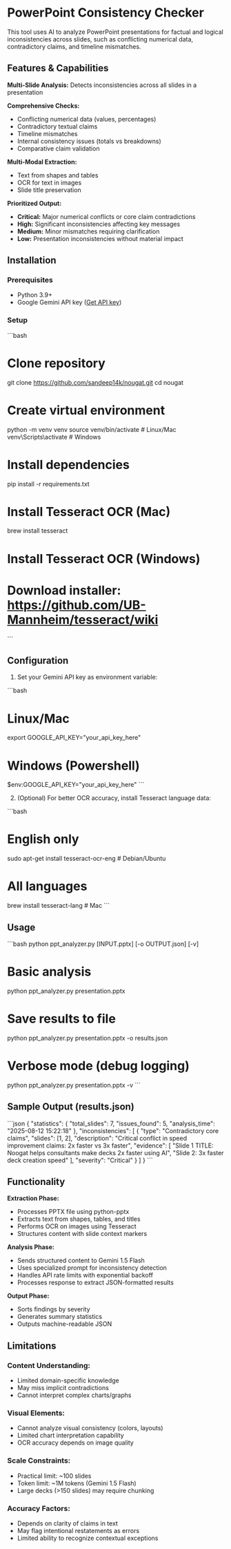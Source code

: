 # PowerPoint Consistency Checker

This tool uses AI to analyze PowerPoint presentations for factual and logical inconsistencies across slides, such as conflicting numerical data, contradictory claims, and timeline mismatches.

## Features & Capabilities

**Multi-Slide Analysis:** Detects inconsistencies across all slides in a presentation

**Comprehensive Checks:**
- Conflicting numerical data (values, percentages)
- Contradictory textual claims
- Timeline mismatches
- Internal consistency issues (totals vs breakdowns)
- Comparative claim validation

**Multi-Modal Extraction:**
- Text from shapes and tables
- OCR for text in images
- Slide title preservation

**Prioritized Output:**
- **Critical:** Major numerical conflicts or core claim contradictions
- **High:** Significant inconsistencies affecting key messages
- **Medium:** Minor mismatches requiring clarification
- **Low:** Presentation inconsistencies without material impact

## Installation

### Prerequisites
- Python 3.9+
- Google Gemini API key ([Get API key](https://aistudio.google.com/app/apikey))

### Setup

\`\`\`bash
# Clone repository
git clone https://github.com/sandeep14k/nougat.git
cd nougat

# Create virtual environment
python -m venv venv
source venv/bin/activate  # Linux/Mac
venv\Scripts\activate    # Windows

# Install dependencies
pip install -r requirements.txt

# Install Tesseract OCR (Mac)
brew install tesseract

# Install Tesseract OCR (Windows)
# Download installer: https://github.com/UB-Mannheim/tesseract/wiki
\`\`\`

## Configuration

1. Set your Gemini API key as environment variable:

\`\`\`bash
# Linux/Mac
export GOOGLE_API_KEY="your_api_key_here"

# Windows (Powershell)
$env:GOOGLE_API_KEY="your_api_key_here"
\`\`\`

2. (Optional) For better OCR accuracy, install Tesseract language data:

\`\`\`bash
# English only
sudo apt-get install tesseract-ocr-eng  # Debian/Ubuntu

# All languages
brew install tesseract-lang  # Mac
\`\`\`

## Usage

\`\`\`bash
python ppt_analyzer.py [INPUT.pptx] [-o OUTPUT.json] [-v]

# Basic analysis
python ppt_analyzer.py presentation.pptx

# Save results to file
python ppt_analyzer.py presentation.pptx -o results.json

# Verbose mode (debug logging)
python ppt_analyzer.py presentation.pptx -v
\`\`\`

## Sample Output (results.json)

\`\`\`json
{
  "statistics": {
    "total_slides": 7,
    "issues_found": 5,
    "analysis_time": "2025-08-12 15:22:18"
  },
  "inconsistencies": [
    {
      "type": "Contradictory core claims",
      "slides": [1, 2],
      "description": "Critical conflict in speed improvement claims: 2x faster vs 3x faster",
      "evidence": [
        "Slide 1 TITLE: Noogat helps consultants make decks 2x faster using AI",
        "Slide 2: 3x faster deck creation speed"
      ],
      "severity": "Critical"
    }
  ]
}
\`\`\`

## Functionality

**Extraction Phase:**
- Processes PPTX file using python-pptx
- Extracts text from shapes, tables, and titles
- Performs OCR on images using Tesseract
- Structures content with slide context markers

**Analysis Phase:**
- Sends structured content to Gemini 1.5 Flash
- Uses specialized prompt for inconsistency detection
- Handles API rate limits with exponential backoff
- Processes response to extract JSON-formatted results

**Output Phase:**
- Sorts findings by severity
- Generates summary statistics
- Outputs machine-readable JSON

## Limitations

### Content Understanding:
- Limited domain-specific knowledge
- May miss implicit contradictions
- Cannot interpret complex charts/graphs

### Visual Elements:
- Cannot analyze visual consistency (colors, layouts)
- Limited chart interpretation capability
- OCR accuracy depends on image quality

### Scale Constraints:
- Practical limit: ~100 slides
- Token limit: ~1M tokens (Gemini 1.5 Flash)
- Large decks (>150 slides) may require chunking

### Accuracy Factors:
- Depends on clarity of claims in text
- May flag intentional restatements as errors
- Limited ability to recognize contextual exceptions

